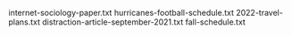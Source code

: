 internet-sociology-paper.txt
hurricanes-football-schedule.txt
2022-travel-plans.txt
distraction-article-september-2021.txt
fall-schedule.txt